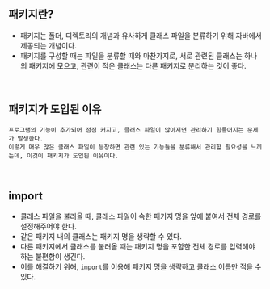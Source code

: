 ## 패키지란?

* 패키지는 폴더, 디렉토리의 개념과 유사하게 클래스 파일을 분류하기 위해 자바에서 제공되는 개념이다.
* 패키지를 구성할 때는 파일을 분류할 때와 마찬가지로, 서로 관련된 클래스는 하나의 패키지에 모으고, 관련이 적은 클래스는 다른 패키지로 분리하는 것이 좋다.

<br>

## 패키지가 도입된 이유

```
프로그램의 기능이 추가되어 점점 커지고, 클래스 파일이 많아지면 관리하기 힘들어지는 문제가 발생한다.
이렇게 매우 많은 클래스 파일이 등장하면 관련 있는 기능들을 분류해서 관리할 필요성을 느끼는데, 이것이 패키지가 도입된 이유이다.
```

<br>

## import

* 클래스 파일을 불러올 때, 클래스 파일이 속한 패키지 명을 앞에 붙여서 전체 경로를 설정해주어야 한다.
* 같은 패키지 내의 클래스는 패키지 명을 생략할 수 있다.
* 다른 패키지에서 클래스를 불러올 때는 패키지 명을 포함한 전체 경로를 입력해야 하는 불편함이 생긴다.
* 이를 해결하기 위해, `import`를 이용해 패키지 명을 생략하고 클래스 이름만 적을 수 있다.
